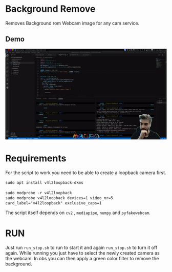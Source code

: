 # Background Remove
Removes Background rom Webcam image for any cam service.

## Demo
![Demo](./sample.gif)


# Requirements
For the script to work you need to be able to create a loopback camera first.

```
sudo apt install v4l2loopback-dkms

sudo modprobe -r v4l2loopback
sudo modprobe v4l2loopback devices=1 video_nr=5 card_label="v4l2loopback" exclusive_caps=1
```

The script itself depends on
`cv2` , `mediapipe`, `numpy` and `pyfakewebcam`.

# RUN
Just run `run_stop.sh` to run to start it and again `run_stop.sh` to turn it off again.
While running you just have to select the newly created camera as the webcam. In obs you can then apply a green color filter to remove the background.